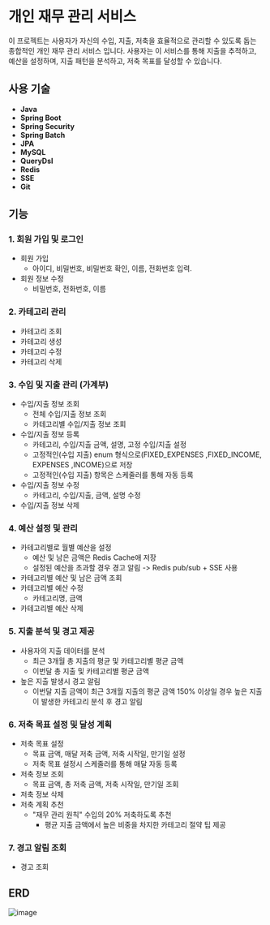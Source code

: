 # 개인 재무 관리 서비스

이 프로젝트는 사용자가 자신의 수입, 지출, 저축을 효율적으로 관리할 수 있도록 돕는 종합적인 개인 재무 관리 서비스 입니다. 사용자는 이 서비스를 통해 지출을 추적하고, 예산을 설정하며, 지출 패턴을 분석하고, 저축 목표를 달성할 수 있습니다.

## 사용 기술
- **Java**
- **Spring Boot**
- **Spring Security**
- **Spring Batch**
- **JPA**
- **MySQL**
- **QueryDsl**
- **Redis**
- **SSE**
- **Git**



## 기능

### 1. 회원 가입 및 로그인
  - 회원 가입
    - 아이디, 비밀번호, 비밀번호 확인, 이름, 전화번호 입력. 
  - 회원 정보 수정
    - 비밀번호, 전화번호, 이름
   
### 2. 카테고리 관리
  - 카테고리 조회
  - 카테고리 생성
  - 카테고리 수정
  - 카테고리 삭제

### 3. 수입 및 지출 관리 (가계부) 
  - 수입/지출 정보 조회
    - 전체 수입/지출 정보 조회
    - 카테고리별 수입/지출 정보 조회
  - 수입/지출 정보 등록
    - 카테고리, 수입/지출 금액, 설명, 고정 수입/지출 설정
    - 고정적인(수입 지출) enum 형식으로(FIXED_EXPENSES ,FIXED_INCOME, EXPENSES ,INCOME)으로 저장
    - 고정적인(수입 지출) 항목은 스케줄러를 통해 자동 등록
  - 수입/지출 정보 수정
    - 카테고리, 수입/지출, 금액, 설명 수정
  - 수입/지출 정보 삭제

### 4. 예산 설정 및 관리
  - 카테고리별로 월별 예산을 설정
    - 예산 및 남은 금액은 Redis Cache애 저장
    - 설정된 예산을 초과할 경우 경고 알림 ->  Redis pub/sub + SSE 사용
  - 카테고리별 예산 및 남은 금액 조회
  - 카테고리별 예산 수정
    - 카테고리명, 금액 
  - 카테고리별 예산 삭제

### 5. 지출 분석 및 경고 제공
  - 사용자의 지출 데이터를 분석
    - 최근 3개월 총 지출의 평균 및 카테고리별 평균 금액
    - 이번달 총 지출 및 카테고리별 평균 금액
  - 높은 지출 발생시 경고 알림
    - 이번달 지출 금액이 최근 3개월 지출의 평균 금액 150% 이상일 경우 높은 지출이 발생한 카테고리 분석 후 경고 알림

### 6. 저축 목표 설정 및 달성 계획
  - 저축 목표 설정
    - 목표 금액, 매달 저축 금액, 저축 시작일, 만기일 설정
    - 저축 목표 설정시 스케줄러를 통해 매달 자동 등록
  - 저축 정보 조회
    - 목표 금액, 총 저축 금액, 저축 시작일, 만기일 조회
  - 저축 정보 삭제
  - 저축 계획 추천
    - "재무 관리 원칙" 수입의 20% 저축하도록 추천
      - 평균 지출 금액에서 높은 비중을 차지한 카테고리 절약 팁 제공
     
### 7. 경고 알림 조회
  - 경고 조회


## ERD
![image](https://github.com/user-attachments/assets/d5e864cd-f02b-48d6-8731-025e5ad868cf)









